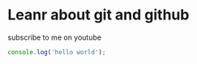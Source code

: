 # Leanr about git and github

subscribe to me on youtube

```javascript
console.log('hello world');

```